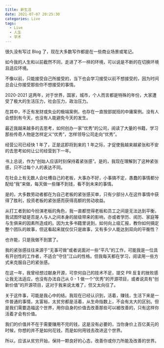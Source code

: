 ```yaml
---
title: 新生活
date: 2021-07-07 20:25:30
categories: Live
tags:
  - Live
  - 人生
  - 学术
---
```


很久没有写过 Blog 了，现在大多数写作都是在一些商业场景或笔记。

如今我的人生和以前截然不同，走进了不一样的环境，可以说是不断的在切换环境且适应环境。

<!-- more -->

不像以前，只能接受自己所接受的，当下也会学习接受以前不想接受的，因为时间总会让你接受那些你不想接受的事情。

2020-2021 这两年，对于世界，国家，城市，个人而言都是特殊的年份，大家遭受了极大的生活压力，社会压力，政治压力。

在其中，不乏有发财或失业的极端案例，也存在一直按部就班的中庸案例。没有人会想到有今天，也没有人能避免今天的发生。

最近我越来越多的去思考，如何创办一家“优秀”的公司，阅读了大量的书籍，学习那些传奇人物是怎样定义“优秀”，怎样领导公司走向“优秀”。

经营公司已经快 1 年了，正是这即将到来的 1 年之际，才促使我越来越紧张和不安的去思考如何让公司经营到下一年。

书上总说，作为“创始人应该时刻保持着紧张感”。是的，我现在理解到了这种紧张感，只不过每个人的表达不同。

在社会上有无数人会吐槽自己的老板，大事办不好，小事搞不定，愚蠢的事情都分配给“我”来做，每天做一些赚不到钱，看不到未来的事情。

是的，大多数劳动者都在为自己老板的紧张感买单，只有少部分人在这件事情中获得了胜利，投资老板的紧张感而获得高额的劳动收益。

从打工者到如今扮演老板的角色，我一直都觉得老板和员工之间是无法达到平衡，我试图怀疑是否是人与人之间本身的层级带来的影响，亦或者学历、阅历、家庭等与生俱来的因素所造成的。因为太多书籍里说到，如何向上级汇报，教你如何搞定整个团队的故事，但这看起来就仅仅只是故事，又有多少人能达到双向的平衡性？

也许能，只是我做不到罢了。

我的紧张感往往来源于“无事可做”或者说面对一些“平凡”的工作，可能我是一位具有开创性的工作者，不适合“守住”江山的性格。但我每天都在学习，阅读用一些方式来克服自己的紧张感。

在这一年，我曾经想过献身开源，可奈何自己的技术不足，提交 PR 反复的挫败感让我无法适应，也没有办法自己从 0 - 1 做一个“优秀”的开源项目，或者说具有“创新价值”的开源项目，这对于我来说太难了，但又太向往了。

关于这件事，可能是我心中的结。我现在已经认识到，活着，赚钱，生活下来是一件普通的事情，太富裕，太贫穷都是活着，从生命指数上，不会有太大的区别。但是我们需要造福这个世界，用你自身的价值去改善那些可以被改善的，只有这样你活着才会有价值。

我们的价值并不在于需要赚用不完的钱，这是没有必要的，当你身价上百亿美元的时候，你想的并不是如何花钱，而是如何用钱去改进这个世界。

所以，应该从贫穷开始，保持一颗良好的心态，改善你或你力所能及改善的世界。
